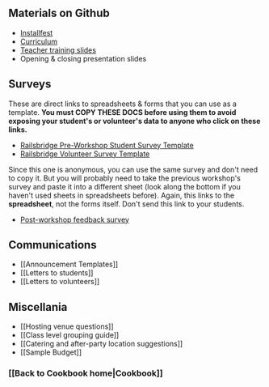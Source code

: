 ## Materials on Github
* [Installfest](http://installfest.railsbridge.org/installfest/)
* [Curriculum](http://installfest.railsbridge.org/curriculum/)
* [Teacher training slides](http://curriculum.railsbridge.org/workshop/teacher_training)
* Opening & closing presentation slides

## Surveys
These are direct links to spreadsheets & forms that you can use as a template. **You must COPY THESE DOCS before using them to avoid exposing your student's or volunteer's data to anyone who click on these links.** 

* [Railsbridge Pre-Workshop Student Survey Template](https://docs.google.com/spreadsheet/ccc?key=0Al9a5yeo4q0AdElLRHVuWFpDdGxqb3BVajE5dUF2THc#gid=0)
* [Railsbridge Volunteer Survey Template](https://docs.google.com/spreadsheet/ccc?key=0Al9a5yeo4q0AdFJZTlFxSkZWS2ZRRmI4c3FXVnJXMUE#gid=0)

Since this one is anonymous, you can use the same survey and don't need to copy it. But you will probably need to take the previous workshop's survey and paste it into a different sheet (look along the bottom if you haven't used sheets in spreadsheets before). Again, this links to the **spreadsheet**, not the forms itself. Don't send this link to your students. 

* [Post-workshop feedback survey](https://docs.google.com/spreadsheet/ccc?key=0Al9a5yeo4q0AdDhDZC04Nmx6UnlGZmd5OUlGYmh0ZkE#gid=0)

## Communications
* [[Announcement Templates]]
* [[Letters to students]]
* [[Letters to volunteers]]

## Miscellania
* [[Hosting venue questions]]
* [[Class level grouping guide]]
* [[Catering and after-party location suggestions]]
* [[Sample Budget]]

### [[Back to Cookbook home|Cookbook]]